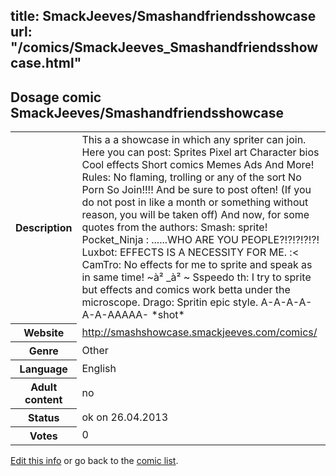 title: SmackJeeves/Smashandfriendsshowcase
url: "/comics/SmackJeeves_Smashandfriendsshowcase.html"
---
Dosage comic SmackJeeves/Smashandfriendsshowcase
-----------------------------------------

<p id="msg"></p>
<script type="text/javascript">
if (window.location.search === '?edit_info_mail=sent_ok') {
  var elem = document.getElementById("msg");
  elem.innerHTML = 'Edited information sucessfully sent.';
  elem.className = 'ok';
}
</script>
<table class="comicinfo">
<tr>
<th>Description</th><td>This a a showcase in which any spriter can join. Here you can post: Sprites Pixel art Character bios Cool effects Short comics Memes Ads And More! Rules: No flaming, trolling or any of the sort No Porn So Join!!!! And be sure to post often! (If you do not post in like a month or something without reason, you will be taken off) And now, for some quotes from the authors: Smash: sprite! Pocket_Ninja : ......WHO ARE YOU PEOPLE?!?!?!?!?! Luxbot: EFFECTS IS A NECESSITY FOR ME. :&lt; CamTro: No effects for me to sprite and speak as in same time! ~à² _à² ~ Sspeedo th: I try to sprite but effects and comics work betta under the microscope. Drago: Spritin epic style. A-A-A-A-A-A-AAAAA- *shot*</td>
</tr>
<tr>
<th>Website</th><td><a href="http://smashshowcase.smackjeeves.com/comics/">http://smashshowcase.smackjeeves.com/comics/</a></td>
</tr>
<tr>
<th>Genre</th><td>Other</td>
</tr>
<tr>
<th>Language</th><td>English</td>
</tr>
<tr>
<th>Adult content</th><td>no</td>
</tr>
<tr>
<th>Status</th><td>ok on 26.04.2013</td>
</tr>
<tr>
<th>Votes</th><td>0</td>
</tr>
</table>

[Edit this info](SmackJeeves_Smashandfriendsshowcase_edit.html) or go back to the [comic list](../comic-index.html).
